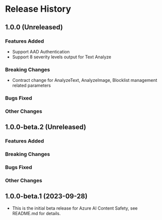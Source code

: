 # Release History

## 1.0.0 (Unreleased)

### Features Added

- Support AAD Authentication
- Support 8 severity levels output for Text Analyze

### Breaking Changes

- Contract change for AnalyzeText, AnalyzeImage, Blocklist management related parameters

### Bugs Fixed

### Other Changes

## 1.0.0-beta.2 (Unreleased)

### Features Added

### Breaking Changes

### Bugs Fixed

### Other Changes

## 1.0.0-beta.1 (2023-09-28)

- This is the initial beta release for Azure AI Content Safety, see README.md for details.
